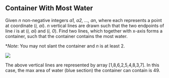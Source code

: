 ## Container With Most Water

Given *n* non-negative integers *a1, a2, ..., an*, where each represents a point at coordinate (*i, ai*). *n* vertical lines are drawn such that the two endpoints of line *i* is at (*i, ai*) and (*i, 0*). Find two lines, which together with x-axis forms a container, such that the container contains the most water.

**Note*: You may not slant the container and *n* is at least 2.

![](https://github.com/wuyichen24/leetcode/blob/master/pics/question_11.jpg)

The above vertical lines are represented by array [1,8,6,2,5,4,8,3,7]. In this case, the max area of water (blue section) the container can contain is 49.
